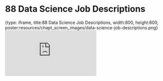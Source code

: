 # 88 Data Science Job Descriptions
 
{type: iframe, title:88 Data Science Job Descriptions, width:800, height:600, poster:resources/chapt_screen_images/data-science-job-descriptions.png}
![](https://datatrail-jhu.github.io/DataTrail_ReOrg/no_toc/data-science-job-descriptions.html)
 

 
